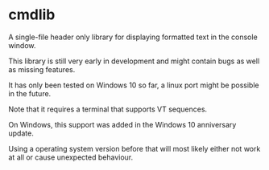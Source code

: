 # cmdlib
A single-file header only library for displaying formatted text in the console window.

This library is still very early in development and might contain bugs as well as missing features.

It has only been tested on Windows 10 so far, a linux port might be possible in the future.

Note that it requires a terminal that supports VT sequences.

On Windows, this support was added in the Windows 10 anniversary update.

Using a operating system version before that will most likely either not work at all or cause unexpected behaviour.
